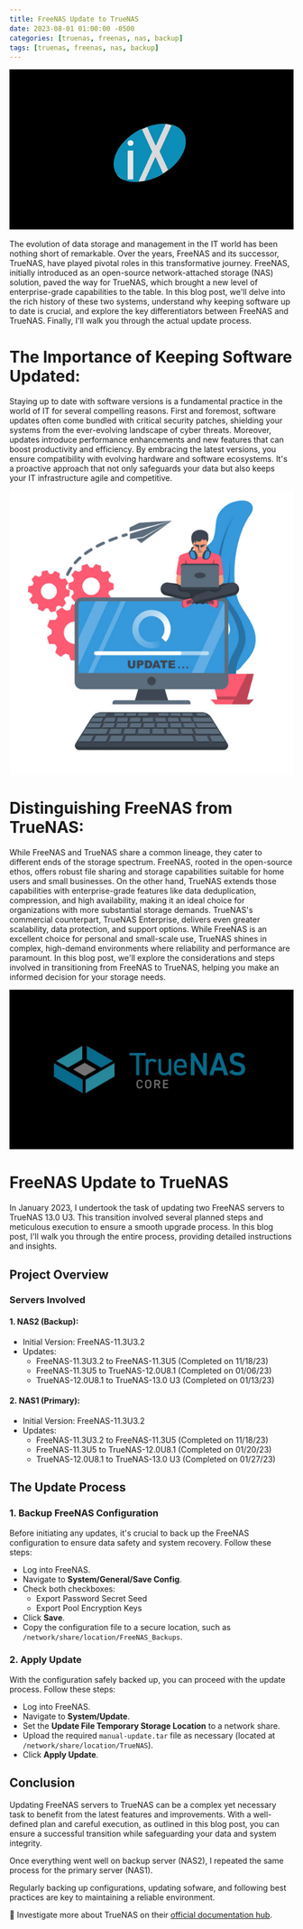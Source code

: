 ```yaml
---
title: FreeNAS Update to TrueNAS
date: 2023-08-01 01:00:00 -0500
categories: [truenas, freenas, nas, backup]
tags: [truenas, freenas, nas, backup]
---
```


![freenas_truenas_upgrade1](/assets/img/posts/2023/freenas_truenas_upgrade/freenas_truenas_upgrade1.jpg)


The evolution of data storage and management in the IT world has been nothing short of remarkable. Over the years, FreeNAS and its successor, TrueNAS, have played pivotal roles in this transformative journey. FreeNAS, initially introduced as an open-source network-attached storage (NAS) solution, paved the way for TrueNAS, which brought a new level of enterprise-grade capabilities to the table. In this blog post, we'll delve into the rich history of these two systems, understand why keeping software up to date is crucial, and explore the key differentiators between FreeNAS and TrueNAS. Finally, I'll walk you through the actual update process.

# The Importance of Keeping Software Updated:

Staying up to date with software versions is a fundamental practice in the world of IT for several compelling reasons. First and foremost, software updates often come bundled with critical security patches, shielding your systems from the ever-evolving landscape of cyber threats. Moreover, updates introduce performance enhancements and new features that can boost productivity and efficiency. By embracing the latest versions, you ensure compatibility with evolving hardware and software ecosystems. It's a proactive approach that not only safeguards your data but also keeps your IT infrastructure agile and competitive.

![freenas_truenas_upgrade3](/assets/img/posts/2023/freenas_truenas_upgrade/freenas_truenas_upgrade3.jpg)


# Distinguishing FreeNAS from TrueNAS:

While FreeNAS and TrueNAS share a common lineage, they cater to different ends of the storage spectrum. FreeNAS, rooted in the open-source ethos, offers robust file sharing and storage capabilities suitable for home users and small businesses. On the other hand, TrueNAS extends those capabilities with enterprise-grade features like data deduplication, compression, and high availability, making it an ideal choice for organizations with more substantial storage demands. TrueNAS's commercial counterpart, TrueNAS Enterprise, delivers even greater scalability, data protection, and support options. While FreeNAS is an excellent choice for personal and small-scale use, TrueNAS shines in complex, high-demand environments where reliability and performance are paramount. In this blog post, we'll explore the considerations and steps involved in transitioning from FreeNAS to TrueNAS, helping you make an informed decision for your storage needs.

![freenas_truenas_upgrade3](/assets/img/posts/2023/freenas_truenas_upgrade/freenas_truenas_upgrade2.jpg)


# FreeNAS Update to TrueNAS

In January 2023, I undertook the task of updating two FreeNAS servers to TrueNAS 13.0 U3. This transition involved several planned steps and meticulous execution to ensure a smooth upgrade process. In this blog post, I'll walk you through the entire process, providing detailed instructions and insights.

## Project Overview

### Servers Involved

#### 1. **NAS2 (Backup):**
   - Initial Version: FreeNAS-11.3U3.2
   - Updates:
     - FreeNAS-11.3U3.2 to FreeNAS-11.3U5 (Completed on 11/18/23)
     - FreeNAS-11.3U5 to TrueNAS-12.0U8.1 (Completed on 01/06/23)
     - TrueNAS-12.0U8.1 to TrueNAS-13.0 U3 (Completed on 01/13/23)

#### 2. **NAS1 (Primary):**
   - Initial Version: FreeNAS-11.3U3.2
   - Updates:
     - FreeNAS-11.3U3.2 to FreeNAS-11.3U5 (Completed on 11/18/23)
     - FreeNAS-11.3U5 to TrueNAS-12.0U8.1 (Completed on 01/20/23)
     - TrueNAS-12.0U8.1 to TrueNAS-13.0 U3 (Completed on 01/27/23)

## The Update Process

### 1. Backup FreeNAS Configuration

Before initiating any updates, it's crucial to back up the FreeNAS configuration to ensure data safety and system recovery. Follow these steps:

- Log into FreeNAS.
- Navigate to **System/General/Save Config**.
- Check both checkboxes:
  - Export Password Secret Seed
  - Export Pool Encryption Keys
- Click **Save**.
- Copy the configuration file to a secure location, such as `/network/share/location/FreeNAS_Backups`.

### 2. Apply Update

With the configuration safely backed up, you can proceed with the update process. Follow these steps:

- Log into FreeNAS.
- Navigate to **System/Update**.
- Set the **Update File Temporary Storage Location** to a network share.
- Upload the required `manual-update.tar` file as necessary (located at `/network/share/location/TrueNAS`).
- Click **Apply Update**.

## Conclusion

Updating FreeNAS servers to TrueNAS can be a complex yet necessary task to benefit from the latest features and improvements. With a well-defined plan and careful execution, as outlined in this blog post, you can ensure a successful transition while safeguarding your data and system integrity.

Once everything went well on backup server (NAS2), I repeated the same process for the primary server (NAS1). 

Regularly backing up configurations, updating sofware, and following best practices are key to maintaining a reliable environment.

📝 Investigate more about TrueNAS on their [official documentation hub](https://www.truenas.com/docs/).
